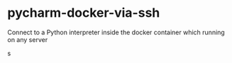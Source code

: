 # pycharm-docker-via-ssh
Connect to a Python interpreter inside the docker container which running on any server


s